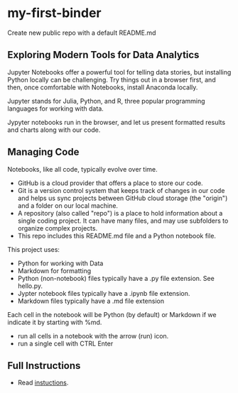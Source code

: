 # my-first-binder
Create new public repo with a default README.md

## Exploring Modern Tools for Data Analytics

Jupyter Notebooks offer a powerful tool for telling data stories, but installing Python locally can be challenging. 
Try things out in a browser first, and then, once comfortable with Notebooks, install Anaconda locally.

Jupyter stands for Julia, Python, and R, three popular programming languages for working with data. 

Jypyter notebooks run in the browser, and let us present formatted results and charts along with our code. 

## Managing Code

Notebooks, like all code, typically evolve over time. 

- GitHub is a cloud provider that offers a place to store our code. 
- Git is a version control system that keeps track of changes in our code and helps us sync projects between GitHub cloud storage (the "origin") and a folder on our local machine. 
- A repository (also called "repo") is a place to hold information about a single coding project. It can have many files, and may use subfolders to organize complex projects. 
- This repo includes this README.md file and a Python notebook file. 

This project uses:

- Python for working with Data
- Markdown for formatting
- Python (non-notebook) files typically have a .py file extension. See hello.py.
- Jypter notebook files typically have a .ipynb file extension.
- Markdown files typically have a .md file extension

Each cell in the notebook will be Python (by default) or Markdown if we indicate it by starting with %md.

- run all cells in a notebook with the arrow (run) icon. 
- run a single cell with CTRL Enter

## Full Instructions

- Read [instuctions](https://github.com/alan-turing-institute/the-turing-way/blob/main/workshops/boost-research-reproducibility-binder/workshop-presentations/zero-to-binder-python.md). 
